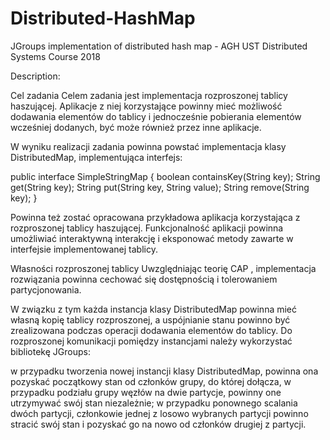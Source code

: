 # Distributed-HashMap

JGroups implementation of distributed hash map - AGH UST Distributed Systems Course 2018

Description:

Cel zadania
Celem zadania jest implementacja rozproszonej tablicy haszującej. Aplikacje z niej korzystające powinny mieć możliwość dodawania elementów do tablicy i jednocześnie pobierania elementów wcześniej dodanych, być może również przez inne aplikacje.

W wyniku realizacji zadania powinna powstać implementacja klasy DistributedMap, implementująca interfejs:

public interface SimpleStringMap {
    boolean containsKey(String key);
    String get(String key);
    String put(String key, String value);
    String remove(String key);
} 

Powinna też zostać opracowana przykładowa aplikacja korzystająca z rozproszonej tablicy haszującej. Funkcjonalność aplikacji powinna umożliwiać interaktywną interakcję i eksponować metody zawarte w interfejsie implementowanej tablicy.

Własności rozproszonej tablicy
Uwzględniając teorię CAP , implementacja rozwiązania powinna cechować się dostępnością i tolerowaniem partycjonowania.

W związku z tym każda instancja klasy DistributedMap powinna mieć własną kopię tablicy rozproszonej, a uspójnianie stanu powinno być zrealizowana podczas operacji dodawania elementów do tablicy. Do rozproszonej komunikacji pomiędzy instancjami należy wykorzystać bibliotekę JGroups:

w przypadku tworzenia nowej instancji klasy DistributedMap, powinna ona pozyskać początkowy stan od członków grupy, do której dołącza,
w przypadku podziału grupy węzłów na dwie partycje, powinny one utrzymywać swój stan niezależnie; w przypadku ponownego scalania dwóch partycji, członkowie jednej z losowo wybranych partycji powinno stracić swój stan i pozyskać go na nowo od członków drugiej z partycji.
